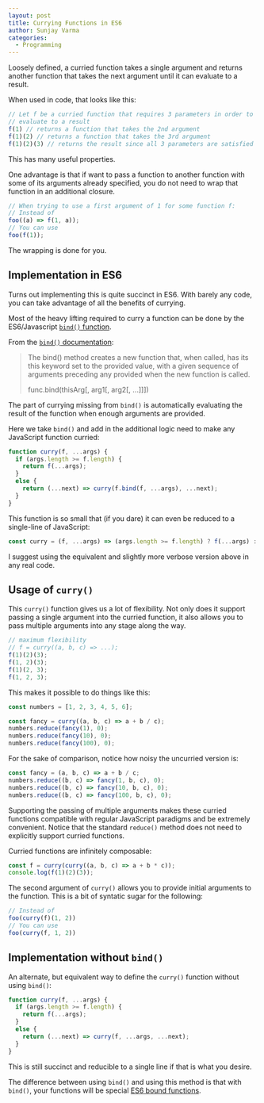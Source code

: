 ```yaml
---
layout: post
title: Currying Functions in ES6
author: Sunjay Varma
categories:
  - Programming
---
```


Loosely defined, a curried function takes a single argument
and returns another function that takes the next argument until it can
evaluate to a result.

When used in code, that looks like this:

```javascript
// Let f be a curried function that requires 3 parameters in order to
// evaluate to a result
f(1) // returns a function that takes the 2nd argument
f(1)(2) // returns a function that takes the 3rd argument
f(1)(2)(3) // returns the result since all 3 parameters are satisfied
```

This has many useful properties.

One advantage is that if want to pass a function to another function
with some of its arguments already specified, you do not need to wrap
that function in an additional closure.

```javascript
// When trying to use a first argument of 1 for some function f:
// Instead of
foo((a) => f(1, a));
// You can use
foo(f(1));
```

The wrapping is done for you.

## Implementation in ES6

Turns out implementing this is quite succinct in ES6. With barely any code,
you can take advantage of all the benefits of currying.

Most of the heavy lifting required to curry a function can be done
by the ES6/Javascript [`bind()` function][bind-docs].

From the [`bind()` documentation][bind-docs]:

> The bind() method creates a new function that, when called, has its this keyword set to the provided value, with a given sequence of arguments preceding any provided when the new function is called.
>
> func.bind(thisArg[, arg1[, arg2[, ...]]])

The part of currying missing from `bind()` is automatically evaluating
the result of the function when enough arguments are provided.

Here we take `bind()` and add in the additional logic need to make any
JavaScript function curried:

```javascript
function curry(f, ...args) {
  if (args.length >= f.length) {
    return f(...args);
  }
  else {
    return (...next) => curry(f.bind(f, ...args), ...next);
  }
}
```

This function is so small that (if you dare) it can even be reduced to
a single-line of JavaScript:

```javascript
const curry = (f, ...args) => (args.length >= f.length) ? f(...args) : (...next) => curry(f.bind(f, ...args), ...next);
```

I suggest using the equivalent and slightly more verbose version above
in any real code.

## Usage of `curry()`

This `curry()` function gives us a lot of flexibility. Not only does it
support passing a single argument into the curried function, it also allows
you to pass multiple arguments into any stage along the way.

```javascript
// maximum flexibility
// f = curry((a, b, c) => ...);
f(1)(2)(3);
f(1, 2)(3);
f(1)(2, 3);
f(1, 2, 3);
```

This makes it possible to do things like this:

```javascript
const numbers = [1, 2, 3, 4, 5, 6];

const fancy = curry((a, b, c) => a + b / c);
numbers.reduce(fancy(1), 0);
numbers.reduce(fancy(10), 0);
numbers.reduce(fancy(100), 0);
```

For the sake of comparison, notice how noisy the uncurried version is:

```javascript
const fancy = (a, b, c) => a + b / c;
numbers.reduce((b, c) => fancy(1, b, c), 0);
numbers.reduce((b, c) => fancy(10, b, c), 0);
numbers.reduce((b, c) => fancy(100, b, c), 0);
```

Supporting the passing of multiple arguments makes these curried functions
compatible with regular JavaScript paradigms and be extremely convenient.
Notice that the standard `reduce()` method does not need to explicitly
support curried functions.

Curried functions are infinitely composable:

```javascript
const f = curry(curry((a, b, c) => a + b * c));
console.log(f(1)(2)(3));
```

The second argument of `curry()` allows you to provide initial arguments
to the function. This is a bit of syntatic sugar for the following:

```javascript
// Instead of
foo(curry(f)(1, 2))
// You can use
foo(curry(f, 1, 2))
```

## Implementation without `bind()`

An alternate, but equivalent way to define the `curry()` function without
using `bind()`:

```javascript
function curry(f, ...args) {
  if (args.length >= f.length) {
    return f(...args);
  }
  else {
    return (...next) => curry(f, ...args, ...next);
  }
}
```

This is still succinct and reducible to a single line if that is what you
desire.

The difference between using `bind()` and using this method is that with
`bind()`, your functions will be special
[ES6 bound functions][bind-bound-functions].

[bind-docs]: https://developer.mozilla.org/en/docs/Web/JavaScript/Reference/Global_objects/Function/bind
[bind-bound-functions]: https://developer.mozilla.org/en/docs/Web/JavaScript/Reference/Global_objects/Function/bind#Description

